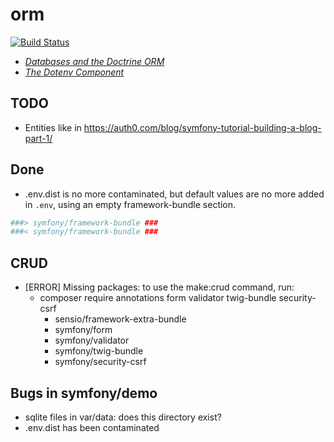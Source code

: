 # orm

[![Build Status](https://travis-ci.org/symfony-flex-demo/orm-autogen.svg?branch=master)](https://travis-ci.org/symfony-flex-demo/orm-autogen)

* *[Databases and the Doctrine ORM](https://symfony.com/doc/current/doctrine.html)*
* *[The Dotenv Component](https://symfony.com/doc/current/components/dotenv.html)*

## TODO
* Entities like in https://auth0.com/blog/symfony-tutorial-building-a-blog-part-1/

## Done
* .env.dist is no more contaminated, but default values are no more added in `.env`, using an empty framework-bundle section.
```sh
###> symfony/framework-bundle ###
###< symfony/framework-bundle ###
```

## CRUD
* [ERROR] Missing packages: to use the make:crud command, run:
  * composer require annotations form validator twig-bundle security-csrf
    * sensio/framework-extra-bundle
    * symfony/form
    * symfony/validator
    * symfony/twig-bundle
    * symfony/security-csrf


## Bugs in symfony/demo
* sqlite files in var/data: does this directory exist?
* .env.dist has been contaminated
